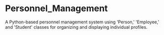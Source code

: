 # Personnel_Management
A Python-based personnel management system using 'Person,' 'Employee,' and 'Student' classes for organizing and displaying individual profiles.
